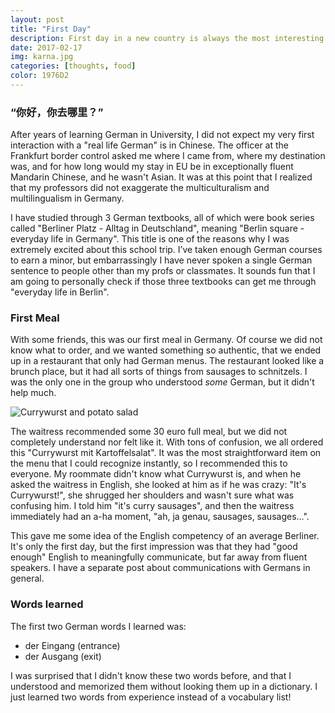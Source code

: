 ```yaml
---
layout: post
title: "First Day"
description: First day in a new country is always the most interesting part of a journey.
date: 2017-02-17
img: karna.jpg
categories: [thoughts, food]
color: 1976D2
---
```


### “你好，你去哪里？”

After years of learning German in University, I did not expect my very first interaction with a "real life German" is in Chinese. The officer at the Frankfurt border control asked me where I came from, where my destination was, and for how long would my stay in EU be in exceptionally fluent Mandarin Chinese, and he wasn't Asian. It was at this point that I realized that my professors did not exaggerate the multiculturalism and multilingualism in Germany.

I have studied through 3 German textbooks, all of which were book series called "Berliner Platz - Alltag in Deutschland", meaning "Berlin square - everyday life in Germany". This title is one of the reasons why I was extremely excited about this school trip. I’ve taken enough German courses to earn a minor, but embarrassingly I have never spoken a single German sentence to people other than my profs or classmates. It sounds fun that I am going to personally check if those three textbooks can get me through "everyday life in Berlin".

### First Meal

With some friends, this was our first meal in Germany. Of course we did not know what to order, and we wanted something so authentic, that we ended up in a restaurant that only had German menus. The restaurant looked like a brunch place, but it had all sorts of things from sausages to schnitzels. I was the only one in the group who understood *some* German, but it didn't help much.

![Currywurst and potato salad]()

The waitress recommended some 30 euro full meal, but we did not completely understand nor felt like it. With tons of confusion, we all ordered this "Currywurst mit Kartoffelsalat". It was the most straightforward item on the menu that I could recognize instantly, so I recommended this to everyone. My roommate didn't know what Currywurst is, and when he asked the waitress in English, she looked at him as if he was crazy: "It's Currywurst!", she shrugged her shoulders and wasn't sure what was confusing him. I told him "it's curry sausages", and then the waitress immediately had an a-ha moment, "ah, ja genau, sausages, sausages...".

This gave me some idea of the English competency of an average Berliner. It's only the first day, but the first impression was that they had "good enough" English to meaningfully communicate, but far away from fluent speakers. I have a separate post about communications with Germans in general.

### Words learned

The first two German words I learned was:

- der Eingang (entrance)
- der Ausgang (exit)

I was surprised that I didn't know these two words before, and that I understood and memorized them without looking them up in a dictionary. I just learned two words from experience instead of a vocabulary list!
